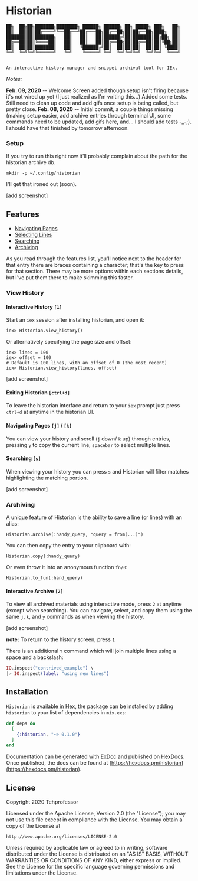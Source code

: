 # Historian

```text
██╗  ██╗██╗███████╗████████╗ ██████╗ ██████╗ ██╗ █████╗ ███╗   ██╗
██║  ██║██║██╔════╝╚══██╔══╝██╔═══██╗██╔══██╗██║██╔══██╗████╗  ██║
███████║██║███████╗   ██║   ██║   ██║██████╔╝██║███████║██╔██╗ ██║
██╔══██║██║╚════██║   ██║   ██║   ██║██╔══██╗██║██╔══██║██║╚██╗██║
██║  ██║██║███████║   ██║   ╚██████╔╝██║  ██║██║██║  ██║██║ ╚████║
╚═╝  ╚═╝╚═╝╚══════╝   ╚═╝    ╚═════╝ ╚═╝  ╚═╝╚═╝╚═╝  ╚═╝╚═╝  ╚═══╝


An interactive history manager and snippet archival tool for IEx.
```

_Notes:_

**Feb. 09, 2020** -- Welcome Screen added though setup isn't firing because it's not wired up yet (I just realized as I'm writing this...) Added some tests. Still need to clean up code and add gifs once setup is being called, but pretty close.
**Feb. 08, 2020** -- Initial commit, a couple things missing (making setup easier, add archive entries through terminal UI, some commands need to be updated, add gifs here, and... I should add tests -_-;). I should have that finished by tomorrow afternoon.

### Setup

If you try to run this right now it'll probably complain about the path for the historian archive db.

`mkdir -p ~/.config/historian`

I'll get that ironed out (soon).

[add screenshot]

## Features

- [Navigating Pages](#View_History)
- [Selecting Lines](#View_History)
- [Searching](#View_History)
- [Archiving](#View_History)

As you read through the features list, you'll notice next to the header for that entry there are braces containing a character; that's the key to press for that section. There may be more options within each sections details, but I've put them there to make skimming this faster.

### View History

#### Interactive History `[1]`

Start an `iex` session after installing historian, and open it:
```
iex> Historian.view_history()
```

Or alternatively specifying the page size and offset:

```
iex> lines = 100
iex> offset = 100
# Default is 100 lines, with an offset of 0 (the most recent)
iex> Historian.view_history(lines, offset)
```

[add screenshot]

#### Exiting Historian `[ctrl+d]`

To leave the historian interface and return to your `iex` prompt just press `ctrl+d` at anytime in the historian UI.

#### Navigating Pages `[j]` / `[k]`

You can view your history and scroll (`j` down/ `k` up) through entries, pressing `y` to copy the current line, `spacebar` to select multiple lines.

#### Searching `[s]`

When viewing your history you can press `s` and Historian will filter matches highlighting the matching portion.

[add screenshot]

### Archiving

A unique feature of Historian is the ability to save a line (or lines) with an alias:

`Historian.archive(:handy_query, "query = from(...)")`

You can then copy the entry to your clipboard with:

`Historian.copy(:handy_query)`

Or even throw it into an anonymous function `fn/0`:

`Historian.to_fun(:hand_query)`

#### Interactive Archive `[2]`

To view all archived materials using interactive mode, press `2` at anytime (except when searching). You can navigate, select, and copy them using the same `j`, `k`, and `y` commands as when viewing the history.

[add screenshot]

**note:** To return to the history screen, press `1`

There is an additional `Y` command which will join multiple lines using a space and a backslash:

```elixir
IO.inspect("contrived_example") \
|> IO.inspect(label: "using new lines")
```

## Installation

`Historian` is [available in Hex](https://hex.pm/docs/publish), the package can be installed
by adding `historian` to your list of dependencies in `mix.exs`:

```elixir
def deps do
  [
    {:historian, "~> 0.1.0"}
  ]
end
```

Documentation can be generated with [ExDoc](https://github.com/elixir-lang/ex_doc)
and published on [HexDocs](https://hexdocs.pm). Once published, the docs can
be found at [https://hexdocs.pm/historian](https://hexdocs.pm/historian).

## License

Copyright 2020 Tehprofessor

Licensed under the Apache License, Version 2.0 (the "License"); you may not use this file except in compliance with the License. You may obtain a copy of the License at

    http://www.apache.org/licenses/LICENSE-2.0

Unless required by applicable law or agreed to in writing, software distributed under the License is distributed on an "AS IS" BASIS, WITHOUT WARRANTIES OR CONDITIONS OF ANY KIND, either express or implied. See the License for the specific language governing permissions and limitations under the License.

